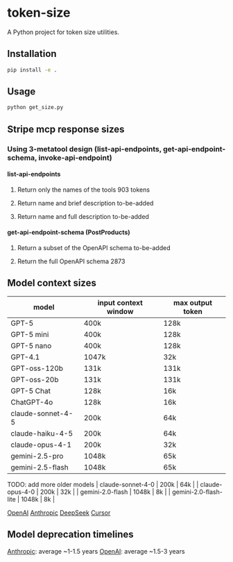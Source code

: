 # token-size

A Python project for token size utilities.

## Installation

```bash
pip install -e .
```

## Usage

```bash
python get_size.py
```

## Stripe mcp response sizes

### Using 3-metatool design (list-api-endpoints, get-api-endpoint-schema, invoke-api-endpoint)

#### list-api-endpoints
1. Return only the names of the tools
903 tokens

2. Return name and brief description
to-be-added

3. Return name and full description
to-be-added

#### get-api-endpoint-schema (PostProducts)
1. Return a subset of the OpenAPI schema
to-be-added

2. Return the full OpenAPI schema
2873

## Model context sizes
| model | input context window | max output token |
|-------|----------------------|------------------|
| GPT-5 | 400k | 128k |
| GPT-5 mini | 400k | 128k |
| GPT-5 nano | 400k | 128k |
| GPT-4.1 | 1047k | 32k |
| GPT-oss-120b | 131k | 131k |
| GPT-oss-20b | 131k | 131k |
| GPT-5 Chat | 128k | 16k |
| ChatGPT-4o | 128k | 16k |
| claude-sonnet-4-5 | 200k | 64k |
| claude-haiku-4-5 | 200k | 64k |
| claude-opus-4-1 | 200k | 32k |
| gemini-2.5-pro | 1048k | 65k |
| gemini-2.5-flash | 1048k | 65k |

TODO: add more older models
| claude-sonnet-4-0 | 200k | 64k |
| claude-opus-4-0 | 200k | 32k |
| gemini-2.0-flash | 1048k | 8k |
| gemini-2.0-flash-lite | 1048k | 8k |

[OpenAI](https://platform.openai.com/docs/models)
[Anthropic](https://docs.claude.com/en/docs/about-claude/models/overview)
[DeepSeek](https://api-docs.deepseek.com/quick_start/pricing)
[Cursor](https://cursor.com/docs/models)

## Model deprecation timelines
[Anthropic](https://docs.claude.com/en/docs/about-claude/model-deprecations): average ~1-1.5 years
[OpenAI](https://platform.openai.com/docs/deprecations): average ~1.5-3 years